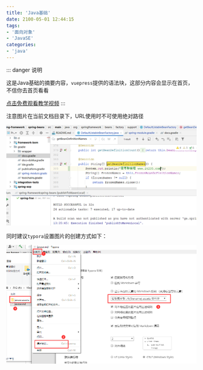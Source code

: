 ```yaml
---
title: 'Java基础'
date: 2100-05-01 12:44:15
tags:
- '面向对象'
- 'JavaSE'
categories:
- 'java'
---
```


::: danger 说明

这是Java基础的摘要内容，`vuepress`提供的语法块，这部分内容会显示在首页，不信你去首页看看

[点击免费观看教学视频](<https://ke.qq.com/course/5285550>)
:::

<!-- more -->



注意图片在当前文档目录下，URL使用时不可使用绝对路径

![1653118922923](./javase.assets/1653118922923.png)

同时建议`typora`设置图片的创建方式如下：

![1653119053628](./javase.assets/1653119053628.png)